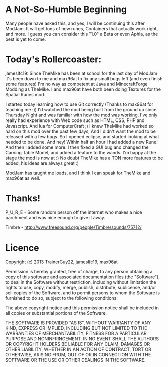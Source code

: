 A Not-So-Humble Beginning
======

Many people have asked this, and yes, I will be continuing this after ModJam. It will get tons of new runes, Containers that actually work right, and more. I guess you can consider this "1.0" a Beta or even Aphla, as the best is yet to come.

Today's Rollercoaster:
======
 
jameslfc19: Since TheMike has been at school for the last day of ModJam it's been down to me and max96at to fix any small bugs left (and even finish some features) I'm no way as competent at Java and MinecraftForge Modding as TheMike. I and max96at have both been doing Textures for the Spatial Runes mod. 

I started today learning how to use Git correctly (Thanks to max96at for teaching me :)) I'd watched the mod being built from the ground up since Thursday Night and was familiar with how the mod was working, I've only really had experience with Web code such as HTML, CSS, PHP and Javascript. And lua for ComputerCraft ;) I knew TheMike had worked so hard on this mod over the past few days, And I didn't want the mod to be released with a few bugs. So I opened eclipse, and started looking at what needed to be done. And hey! Within half an hour I had added a new Rune! And then I added some more. I then fixed a GUI bug and changed the Carving Table Model, and added a feature to the wands. I'm happy at the stage the mod is now at :) No doubt TheMike has a TON more features to be added, his ideas are always great :)

ModJam has taught me loads, and I think I can speak for TheMike and max96at as well.

Thanks!
======

P_U_R_E - Some random person off the internet who makes a nice parchment and was nice enough to give it away.

Timbre - http://www.freesound.org/people/Timbre/sounds/75712/

Licence
======

Copyright (c) 2013 TrainerGuy22, jameslfc19, max96at

Permission is hereby granted, free of charge, to any person obtaining a copy of this software and associated documentation files (the "Software"), to deal in the Software without restriction, including without limitation the rights to use, copy, modify, merge, publish, distribute, sublicense, and/or sell copies of the Software, and to permit persons to whom the Software is furnished to do so, subject to the following conditions:

The above copyright notice and this permission notice shall be included in all copies or substantial portions of the Software.

THE SOFTWARE IS PROVIDED "AS IS", WITHOUT WARRANTY OF ANY KIND, EXPRESS OR IMPLIED, INCLUDING BUT NOT LIMITED TO THE WARRANTIES OF MERCHANTABILITY, FITNESS FOR A PARTICULAR PURPOSE AND NONINFRINGEMENT. IN NO EVENT SHALL THE AUTHORS OR COPYRIGHT HOLDERS BE LIABLE FOR ANY CLAIM, DAMAGES OR OTHER LIABILITY, WHETHER IN AN ACTION OF CONTRACT, TORT OR OTHERWISE, ARISING FROM, OUT OF OR IN CONNECTION WITH THE SOFTWARE OR THE USE OR OTHER DEALINGS IN THE SOFTWARE.
